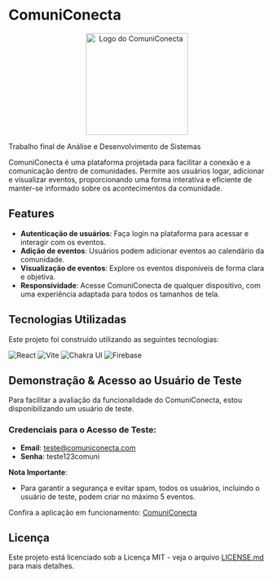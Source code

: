 # ComuniConecta

<p align="center">
  <img src="https://github.com/user-attachments/assets/7e29de9a-57d6-47c2-b566-a08dc8683712" alt="Logo do ComuniConecta" width="200">
</p>

Trabalho final de Análise e Desenvolvimento de Sistemas

ComuniConecta é uma plataforma projetada para facilitar a conexão e a comunicação dentro de comunidades. Permite aos usuários logar, adicionar e visualizar eventos, proporcionando uma forma interativa e eficiente de manter-se informado sobre os acontecimentos da comunidade.

## Features

- **Autenticação de usuários**: Faça login na plataforma para acessar e interagir com os eventos.
- **Adição de eventos**: Usuários podem adicionar eventos ao calendário da comunidade.
- **Visualização de eventos**: Explore os eventos disponíveis de forma clara e objetiva.
- **Responsividade**: Acesse ComuniConecta de qualquer dispositivo, com uma experiência adaptada para todos os tamanhos de tela.

## Tecnologias Utilizadas

Este projeto foi construído utilizando as seguintes tecnologias:

![React](https://img.shields.io/badge/-React-61DAFB?style=flat-square&logo=react&logoColor=white)
![Vite](https://img.shields.io/badge/-Vite-646cff?style=flat-square&logo=vite&logoColor=white)
![Chakra UI](https://img.shields.io/badge/-Chakra_UI-319795?style=flat-square&logo=chakraui&logoColor=white)
![Firebase](https://img.shields.io/badge/-Firebase-FFCA28?style=flat-square&logo=firebase&logoColor=black)

## Demonstração & Acesso ao Usuário de Teste

Para facilitar a avaliação da funcionalidade do ComuniConecta, estou disponibilizando um usuário de teste.

### Credenciais para o Acesso de Teste:
- **Email**: teste@comuniconecta.com
- **Senha**: teste123comuni

**Nota Importante**:
- Para garantir a segurança e evitar spam, todos os usuários, incluindo o usuário de teste, podem criar no máximo 5 eventos.
  
Confira a aplicação em funcionamento: [ComuniConecta](https://comuniconecta.netlify.app/)

## Licença

Este projeto está licenciado sob a Licença MIT - veja o arquivo [LICENSE.md](LICENSE.md) para mais detalhes.

